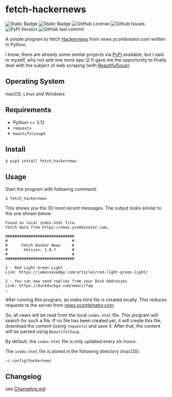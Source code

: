 # fetch-hackernews

![Static Badge](https://img.shields.io/badge/python-3.12-blue)
![Static Badge](https://img.shields.io/badge/python-3.13-blue)
![GitHub License](https://img.shields.io/github/license/niftycode/ai-chatbot)
![Github Issues](https://img.shields.io/github/issues/niftycode/fetch_hackernews.svg?style=flat)
![PyPi Version](https://img.shields.io/pypi/v/fetch_hackernews)
![GitHub last commit](https://img.shields.io/github/last-commit/niftycode/fetch_hackernews)

A simple program to fetch [Hackernews](https://news.ycombinator.com) from *news.ycombinator.com* written in Python.

I know, there are already some similar projects via [PyPi](https://pypi.org) available, but I said to myself, why not add one more app :wink: It gave me the opportunity to finally deal with the subject of web scraping (with [BeautifulSoup](https://www.crummy.com/software/BeautifulSoup/bs4/doc/)).

## Operating System

macOS, Linux and Windows

## Requirements

* Python >= 3.12
* `requests`
* `beautifulsoup4`

## Install

    $ pip3 install fetch_hackernews

## Usage

Start the program with following command:

    $ fetch_hackernews

This shows you the 30 most recent messages. The output looks similar to the one shown below:

    Found no local index.html file.
    Fetch data from https://news.ycombinator.com…

    ##############################
    #                            #
    #      Fetch Hacker News     #
    #       Version: 1.0.7       #
    #                            #
    ##############################

    1 - Red Light Green Light
    Link: https://jamessevedge.com/articles/red-light-green-light/
    
    2 - You can now send replies from your Duck Addresses
    Link: https://duckduckgo.com/email/faq
    …

After running this program, an index.html file is created locally. This reduces requests to the server from [news.ycombinator.com](https://news.ycombinator.com).

So, all news will be read from the local `index.html` file. This program will search for such a file. If no file has been created yet, it will create this file, download the content (using `requests`) and save it. After that, the content will be parsed using `BeautifulSoup`.

By default, the `index.html` file is only updated every six hours.

The `index.html` file is stored in the following directory (macOS):

    ~/.config/hackernews

## Changelog

see [Changelog.md](https://github.com/niftycode/fetch_hackernews/blob/main/Changelog.md)
